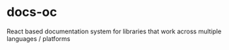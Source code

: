 # docs-oc
React based documentation system for libraries that work across multiple languages / platforms
